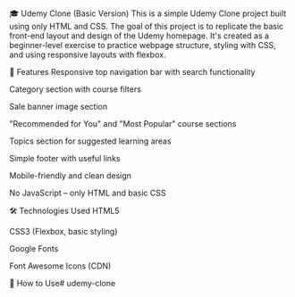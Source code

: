 🎓 Udemy Clone (Basic Version)
This is a simple Udemy Clone project built using only HTML and CSS. The goal of this project is to replicate the basic front-end layout and design of the Udemy homepage. It's created as a beginner-level exercise to practice webpage structure, styling with CSS, and using responsive layouts with flexbox.

📌 Features
Responsive top navigation bar with search functionality

Category section with course filters

Sale banner image section

"Recommended for You" and "Most Popular" course sections

Topics section for suggested learning areas

Simple footer with useful links

Mobile-friendly and clean design

No JavaScript – only HTML and basic CSS

🛠️ Technologies Used
HTML5

CSS3 (Flexbox, basic styling)

Google Fonts

Font Awesome Icons (CDN)

🚀 How to Use# udemy-clone

